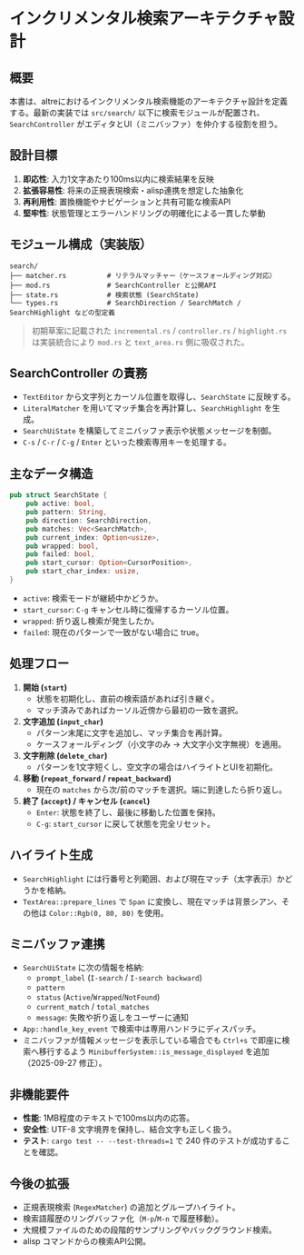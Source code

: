 # インクリメンタル検索アーキテクチャ設計

## 概要
本書は、altreにおけるインクリメンタル検索機能のアーキテクチャ設計を定義する。最新の実装では `src/search/` 以下に検索モジュールが配置され、`SearchController` がエディタとUI（ミニバッファ）を仲介する役割を担う。

## 設計目標
1. **即応性**: 入力1文字あたり100ms以内に検索結果を反映
2. **拡張容易性**: 将来の正規表現検索・alisp連携を想定した抽象化
3. **再利用性**: 置換機能やナビゲーションと共有可能な検索API
4. **堅牢性**: 状態管理とエラーハンドリングの明確化による一貫した挙動

## モジュール構成（実装版）
```
search/
├── matcher.rs          # リテラルマッチャー（ケースフォールディング対応）
├── mod.rs              # SearchController と公開API
├── state.rs            # 検索状態 (SearchState)
└── types.rs            # SearchDirection / SearchMatch / SearchHighlight などの型定義
```

> 初期草案に記載された `incremental.rs` / `controller.rs` / `highlight.rs` は実装統合により `mod.rs` と `text_area.rs` 側に吸収された。

## SearchController の責務
- `TextEditor` から文字列とカーソル位置を取得し、`SearchState` に反映する。
- `LiteralMatcher` を用いてマッチ集合を再計算し、`SearchHighlight` を生成。
- `SearchUiState` を構築してミニバッファ表示や状態メッセージを制御。
- `C-s` / `C-r` / `C-g` / `Enter` といった検索専用キーを処理する。

## 主なデータ構造
```rust
pub struct SearchState {
    pub active: bool,
    pub pattern: String,
    pub direction: SearchDirection,
    pub matches: Vec<SearchMatch>,
    pub current_index: Option<usize>,
    pub wrapped: bool,
    pub failed: bool,
    pub start_cursor: Option<CursorPosition>,
    pub start_char_index: usize,
}
```
- `active`: 検索モードが継続中かどうか。
- `start_cursor`: `C-g` キャンセル時に復帰するカーソル位置。
- `wrapped`: 折り返し検索が発生したか。
- `failed`: 現在のパターンで一致がない場合に true。

## 処理フロー
1. **開始 (`start`)**
   - 状態を初期化し、直前の検索語があれば引き継ぐ。
   - マッチ済みであればカーソル近傍から最初の一致を選択。
2. **文字追加 (`input_char`)**
   - パターン末尾に文字を追加し、マッチ集合を再計算。
   - ケースフォールディング（小文字のみ → 大文字小文字無視）を適用。
3. **文字削除 (`delete_char`)**
   - パターンを1文字短くし、空文字の場合はハイライトとUIを初期化。
4. **移動 (`repeat_forward` / `repeat_backward`)**
   - 現在の `matches` から次/前のマッチを選択。端に到達したら折り返し。
5. **終了 (`accept`) / キャンセル (`cancel`)**
   - `Enter`: 状態を終了し、最後に移動した位置を保持。
   - `C-g`: `start_cursor` に戻して状態を完全リセット。

## ハイライト生成
- `SearchHighlight` には行番号と列範囲、および現在マッチ（太字表示）かどうかを格納。
- `TextArea::prepare_lines` で `Span` に変換し、現在マッチは背景シアン、その他は `Color::Rgb(0, 80, 80)` を使用。

## ミニバッファ連携
- `SearchUiState` に次の情報を格納:
  - `prompt_label` (`I-search` / `I-search backward`)
  - `pattern`
  - `status` (`Active`/`Wrapped`/`NotFound`)
  - `current_match` / `total_matches`
  - `message`: 失敗や折り返しをユーザーに通知
- `App::handle_key_event` で検索中は専用ハンドラにディスパッチ。
- ミニバッファが情報メッセージを表示している場合でも `Ctrl+s` で即座に検索へ移行するよう `MinibufferSystem::is_message_displayed` を追加（2025-09-27 修正）。

## 非機能要件
- **性能**: 1MB程度のテキストで100ms以内の応答。
- **安全性**: UTF-8 文字境界を保持し、結合文字も正しく扱う。
- **テスト**: `cargo test -- --test-threads=1` で 240 件のテストが成功することを確認。

## 今後の拡張
- 正規表現検索 (`RegexMatcher`) の追加とグループハイライト。
- 検索語履歴のリングバッファ化（`M-p`/`M-n` で履歴移動）。
- 大規模ファイルのための段階的サンプリングやバックグラウンド検索。
- alisp コマンドからの検索API公開。

